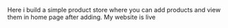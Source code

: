 Here i build a simple product store where you can add products and view them in home page after adding.
My website is live 
